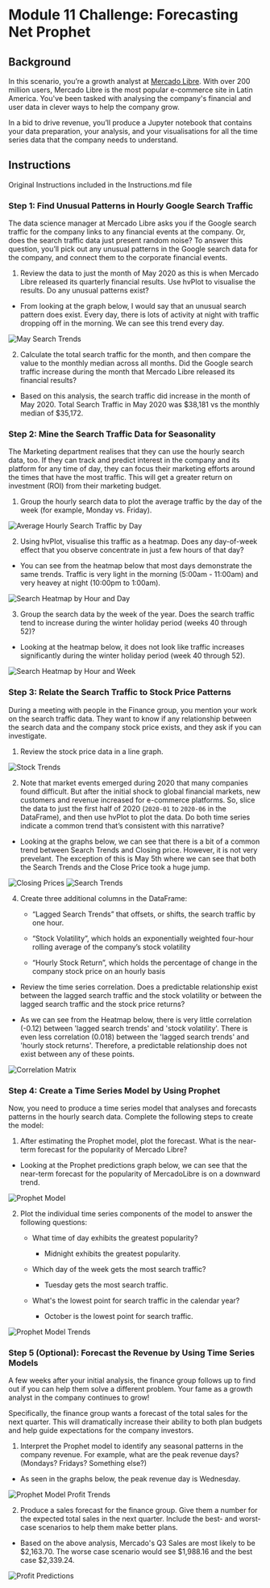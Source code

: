 # Module 11 Challenge: Forecasting Net Prophet

## Background

In this scenario, you’re a growth analyst at [Mercado Libre](http://investor.mercadolibre.com/investor-relations). With over 200 million users, Mercado Libre is the most popular e-commerce site in Latin America. You've been tasked with analysing the company's financial and user data in clever ways to help the company grow.

In a bid to drive revenue, you’ll produce a Jupyter notebook that contains your data preparation, your analysis, and your visualisations for all the time series data that the company needs to understand.

## Instructions

Original Instructions included in the Instructions.md file

### Step 1: Find Unusual Patterns in Hourly Google Search Traffic

The data science manager at Mercado Libre asks you if the Google search traffic for the company links to any financial events at the company. Or, does the search traffic data just present random noise? To answer this question, you’ll pick out any unusual patterns in the Google search data for the company, and connect them to the corporate financial events.

1. Review the data to just the month of May 2020 as this is when Mercado Libre released its quarterly financial results. Use hvPlot to visualise the results. Do any unusual patterns exist?

* From looking at the graph below, I would say that an unusual search pattern does exist.  Every day, there is lots of activity at night with traffic dropping off in the morning.  We can see this trend every day.

![May Search Trends](./Images/01_May_Search_Trends.png)

2. Calculate the total search traffic for the month, and then compare the value to the monthly median across all months. Did the Google search traffic increase during the month that Mercado Libre released its financial results?

* Based on this analysis, the search traffic did increase in the month of May 2020.  Total Search Traffic in May 2020 was $38,181 vs the monthly median of $35,172.

### Step 2: Mine the Search Traffic Data for Seasonality

The Marketing department realises that they can use the hourly search data, too. If they can track and predict interest in the company and its platform for any time of day, they can focus their marketing efforts around the times that have the most traffic. This will get a greater return on investment (ROI) from their marketing budget.

1. Group the hourly search data to plot the average traffic by the day of the week (for example, Monday vs. Friday).

![Average Hourly Search Traffic by Day](./Images/02_Hourly_Average_by_Day.png)

2. Using hvPlot, visualise this traffic as a heatmap. Does any day-of-week effect that you observe concentrate in just a few hours of that day?

* You can see from the heatmap below that most days demonstrate the same trends.  Traffic is very light in the morning (5:00am - 11:00am) and very heavey at night (10:00pm to 1:00am).

![Search Heatmap by Hour and Day](./Images/03_Search_Heatmap_Hour_Day.png)

3. Group the search data by the week of the year. Does the search traffic tend to increase during the winter holiday period (weeks 40 through 52)?

* Looking at the heatmap below, it does not look like traffic increases significantly during the winter holiday period (week 40 through 52).

![Search Heatmap by Hour and Week](./Images/04_Search_Heatmap_Hour_Week.png)

### Step 3: Relate the Search Traffic to Stock Price Patterns

During a meeting with people in the Finance group, you mention your work on the search traffic data. They want to know if any relationship between the search data and the company stock price exists, and they ask if you can investigate.

1. Review the stock price data in a line graph.

![Stock Trends](./Images/05_Stock_Trends.png)

2. Note that market events emerged during 2020 that many companies found difficult. But after the initial shock to global financial markets, new customers and revenue increased for e-commerce platforms. So, slice the data to just the first half of 2020 (`2020-01` to `2020-06` in the DataFrame), and then use hvPlot to plot the data. Do both time series indicate a common trend that’s consistent with this narrative?

* Looking at the graphs below, we can see that there is a bit of a common trend between Search Trends and Closing price.  However, it is not very prevelant.  The exception of this is May 5th where we can see that both the Search Trends and the Close Price took a huge jump.

![Closing Prices](./Images/06_Close.png)
![Search Trends](./Images/07_Search.png)

4. Create three additional columns in the DataFrame:
   * “Lagged Search Trends” that offsets, or shifts, the search traffic by one hour. 

   * “Stock Volatility”, which holds an exponentially weighted four-hour rolling average of the company’s stock volatility

   * “Hourly Stock Return”, which holds the percentage of change in the company stock price on an hourly basis

* Review the time series correlation.  Does a predictable relationship exist between the lagged search traffic and the stock volatility or between the lagged search traffic and the stock price returns?

* As we can see from the Heatmap below, there is very little correlation (-0.12) between 'lagged search trends' and 'stock volatility'.  There is even less correlation (0.018) between the 'lagged search trends' and 'hourly stock returns'.  Therefore, a predictable relationship does not exist between any of these points.

![Correlation Matrix](./Images/08_Correlation_Matrix.png)

### Step 4: Create a Time Series Model by Using Prophet

Now, you need to produce a time series model that analyses and forecasts patterns in the hourly search data. Complete the following steps to create the model:

1. After estimating the Prophet model, plot the forecast. What is the near-term forecast for the popularity of Mercado Libre?

* Looking at the Prophet predictions graph below, we can see that the near-term forecast for the popularity of MercadoLibre is on a downward trend.

![Prophet Model](./Images/09_Prophet_Model_Prediction.png)

2. Plot the individual time series components of the model to answer the following questions:

   * What time of day exhibits the greatest popularity?
      * Midnight exhibits the greatest popularity.

   * Which day of the week gets the most search traffic?
      * Tuesday gets the most search traffic.

   * What's the lowest point for search traffic in the calendar year?
      * October is the lowest point for search traffic.

![Prophet Model Trends](./Images/11_Trends.png) 

### Step 5 (Optional): Forecast the Revenue by Using Time Series Models

A few weeks after your initial analysis, the finance group follows up to find out if you can help them solve a different problem. Your fame as a growth analyst in the company continues to grow!

Specifically, the finance group wants a forecast of the total sales for the next quarter. This will dramatically increase their ability to both plan budgets and help guide expectations for the company investors.

1. Interpret the Prophet model to identify any seasonal patterns in the company revenue. For example, what are the peak revenue days? (Mondays? Fridays? Something else?)

* As seen in the graphs below, the peak revenue day is Wednesday.

![Prophet Model Profit Trends](./Images/12_Profit_Trends.png) 

2. Produce a sales forecast for the finance group. Give them a number for the expected total sales in the next quarter. Include the best- and worst-case scenarios to help them make better plans.

* Based on the above analysis, Mercado's Q3 Sales are most likely to be $2,163.70.  The worse case scenario would see $1,988.16 and the best case $2,339.24.

![Profit Predictions](./Images/13_Profit_Forecast.png) 